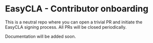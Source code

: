 
# EasyCLA - Contributor onboarding

This is a neutral repo where you can open a trivial PR and initiate the EasyCLA signing process. All PRs will be closed periodically.

Documentation will be added soon.
